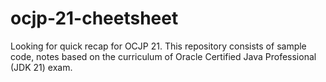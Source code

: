# ocjp-21-cheetsheet
Looking for quick recap for OCJP 21. This repository consists of sample code, notes based on the curriculum of Oracle Certified Java Professional (JDK 21) exam.
